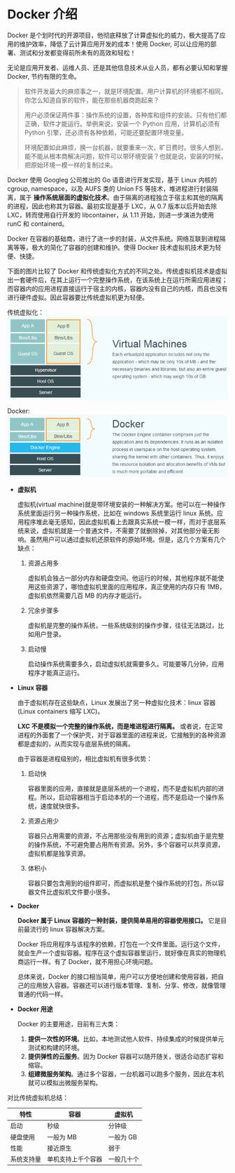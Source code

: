 # Docker 介绍

Docker 是个划时代的开源项目，他彻底释放了计算虚拟化的威力，极大提高了应用的维护效率，降低了云计算应用开发的成本！使用 Docker, 可以让应用的部署、测试和分发都变得前所未有的高效和轻松！

无论是应用开发者、运维人员、还是其他信息技术从业人员，都有必要认知和掌握 Docker, 节约有限的生命。

> 软件开发最大的麻烦事之一，就是环境配置。用户计算机的环境都不相同，你怎么知道自家的软件，能在那些机器商跑起来？
>
> 用户必须保证两件事：操作系统的设置，各种库和组件的安装。只有他们都正确，软件才能运行。举例来说，安装一个 Python 应用，计算机必须有 Python 引擎，还必须有各种依赖，可能还要配置环境变量。
>
> 环境配置如此麻烦，换一台机器，就要重来一次，旷日费时。很多人想到，能不能从根本商解决问题，软件可以带环境安装？也就是说，安装的时候，把原始环境一模一样的复制过来。

Docker 使用 Googleg 公司推出的 Go 语音进行开发实现，基于 Linux 内核的 cgroup, namespace，以及 AUFS 类的 Union FS 等技术，堆进程进行封装隔离，属于 **操作系统层面的虚拟化技术**。由于隔离的进程独立于宿主和其他的隔离的进程，因此也称其为容器。最初实现是基于 LXC，从 0.7 版本以后开始去除 LXC，转而使用自行开发的 libcontainer，从 1.11 开始，则进一步演进为使用 runC 和 containerd。

Docker 在容器的基础商，进行了进一步的封装，从文件系统。网络互联到进程隔离等等，极大的简化了容器的创建和维护。使得 Docker 技术虚拟机技术更为轻便、快捷。

下面的图片比较了 Docker 和传统虚拟化方式的不同之处。传统虚拟机技术是虚拟出一套硬件后，在其上运行一个完整操作系统，在该系统上在运行所需应用进程；而容器内的应用进程直接运行于宿主的内核，容器内没有自己的内核，而且也没有进行硬件虚拟。因此容器要比传统虚拟机更为轻便。

传统虚拟化：![image](./image/readme-1.png)

Docker: ![image](./image/readme-2.png)

- **虚拟机**

  虚拟机(virtual machine)就是带环境安装的一种解决方案。他可以在一种操作系统里面运行另一种操作系统，比如在 windows 系统里运行 linux 系统。应用程序堆此毫无感知，因此虚拟机看上去跟真实系统一模一样，而对于底层系统来说，虚拟机就是一个普通文件，不需要了就删除掉，对其他部分毫无影响。虽然用户可以通过虚拟机还原软件的原始环境。但是，这几个方案有几个缺点：

  1.  资源占用多

      虚拟机会独占一部分内存和硬盘空间。他运行的时候，其他程序就不能使用这些资源了，哪怕虚拟机里面的应用程序，真正使用的内存只有 1MB，虚拟机依然需要几百 MB 的内存才能运行。

  2.  冗余步骤多

      虚拟机是完整的操作系统，一些系统级别的操作步骤，往往无法跳过，比如用户登录。

  3.  启动慢

      启动操作系统需要多久，启动虚拟机就需要多久。可能要等几分钟，应用程序才能真正运行。

- **Linux 容器**

  由于虚拟机存在这些缺点，Linux 发展出了另一种虚拟化技术：linux 容器(Linux containers 缩写 LXC)。

  **LXC 不是模拟一个完整的操作系统，而是堆进程进行隔离。** 或者说，在正常进程的外面套了一个保护壳，对于容器里面的进程来说，它接触到的各种资源都是虚拟的，从而实现与底层系统的隔离。

  由于容器是进程级别的，相比虚拟机有很多优势：

  1.  启动快

      容器里面的应用，直接就是底层系统的一个进程，而不是虚拟机内部的进程。所以，启动容器相当于启动本机的一个进程，而不是启动一个操作系统，速度就快很多。

  2.  资源占用少

      容器只占用需要的资源，不占用那些没有用到的资源；虚拟机由于是完整的操作系统，不可避免要占用所有资源。另外，多个容器可以共享资源，虚拟机都是独享资源。

  3.  体积小

      容器只要包含用到的组件即可，而虚拟机是整个操作系统的打包，所以容器文件比虚拟机文件要小很多。

- **Docker**

  **Docker 属于 Linux 容器的一种封装，提供简单易用的容器使用接口。** 它是目前最流行的 linux 容器解决方案。

  Docker 将应用程序与该程序的依赖，打包在一个文件里面。运行这个文件，就会生产一个虚拟容器。程序在这个虚拟容器里运行，就好像在真实的物理机商运行一样。有了 Docker，就不用担心环境问题。

  总体来说，Docker 的接口相当简单，用户可以方便地创建和使用容器，把自己的应用放入容器。容器还可以进行版本管理、复制、分享、修改，就像管理普通的代码一样。

- **Docker 用途**

  Docker 的主要用途，目前有三大类：

  1.  **提供一次性的环境**。比如，本地测试他人软件、持续集成的时候提供单元测试和构建的环境。
  2.  **提供弹性的云服务**。因为 Docker 容器可以随开随关，很适合动态扩容和缩容。
  3.  **组建微服务架构**。通过多个容器，一台机器可以跑多个服务，因此在本机就可以模拟出微服务架构。

对比传统虚拟机总结：

| 特性       | 容器               | 虚拟机     |
| ---------- | ------------------ | ---------- |
| 启动       | 秒级               | 分钟级     |
| 硬盘使用   | 一般为 MB          | 一般为 GB  |
| 性能       | 接近原生           | 弱于       |
| 系统支持量 | 单机支持上千个容器 | 一般几十个 |
